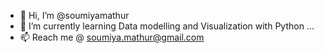 - 👋 Hi, I’m @soumiyamathur
- 🌱 I’m currently learning Data modelling and Visualization with Python ...
- 📫 Reach me @ soumiya.mathur@gmail.com

<!---
soumiyamathur/soumiyamathur is a ✨ special ✨ repository because its `README.md` (this file) appears on your GitHub profile.
You can click the Preview link to take a look at your changes.
--->
